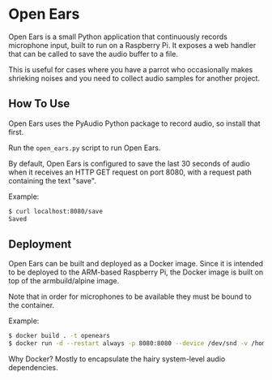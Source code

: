 # Open Ears
Open Ears is a small Python application that continuously records microphone input, built to run 
on a Raspberry Pi. It exposes a web handler that can be called to save the audio buffer to a file.

This is useful for cases where you have a parrot who occasionally makes shrieking noises and you
need to collect audio samples for another project.

## How To Use

Open Ears uses the PyAudio Python package to record audio, so install that first.

Run the `open_ears.py` script to run Open Ears.

By default, Open Ears is configured to save the last 30 seconds of audio when it receives an HTTP
GET request on port 8080, with a request path containing the text "save".

Example:
```bash
$ curl localhost:8080/save
Saved
```

## Deployment

Open Ears can be built and deployed as a Docker image. Since it is intended to be deployed to the 
ARM-based Raspberry Pi, the Docker image is built on top of the armbuild/alpine image.

Note that in order for microphones to be available they must be bound to the container.

Example:
```bash
$ docker build . -t openears
$ docker run -d --restart always -p 8080:8080 --device /dev/snd -v /home/pi/out:/out openears
```

Why Docker? Mostly to encapsulate the hairy system-level audio dependencies.
